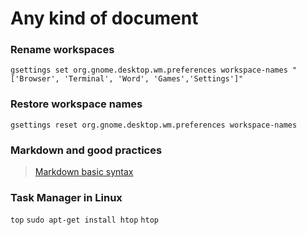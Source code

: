 Any kind of document
====================

### Rename workspaces

`gsettings set org.gnome.desktop.wm.preferences workspace-names "['Browser', 'Terminal', 'Word', 'Games','Settings']"`

### Restore workspace names

`gsettings reset org.gnome.desktop.wm.preferences workspace-names`

### Markdown and good practices

> [Markdown basic syntax](https://www.markdownguide.org/basic-syntax/)

### Task Manager in Linux

`top`
`sudo apt-get install htop`
`htop`
